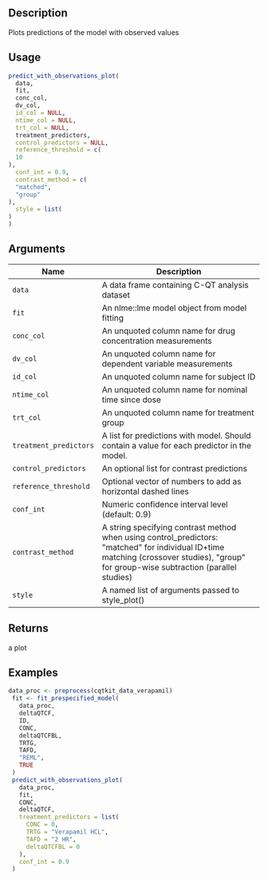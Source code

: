 ## Description

Plots predictions of the model with observed values

## Usage

```r
predict_with_observations_plot(
  data,
  fit,
  conc_col,
  dv_col,
  id_col = NULL,
  ntime_col = NULL,
  trt_col = NULL,
  treatment_predictors,
  control_predictors = NULL,
  reference_threshold = c(
  10
),
  conf_int = 0.9,
  contrast_method = c(
  "matched",
  "group"
),
  style = list(
)
)
```

## Arguments

| Name | Description |
|------|-------------|
| `data` | A data frame containing C-QT analysis dataset |
| `fit` | An nlme::lme model object from model fitting |
| `conc_col` | An unquoted column name for drug concentration measurements |
| `dv_col` | An unquoted column name for dependent variable measurements |
| `id_col` | An unquoted column name for subject ID |
| `ntime_col` | An unquoted column name for nominal time since dose |
| `trt_col` | An unquoted column name for treatment group |
| `treatment_predictors` | A list for predictions with model. Should contain a value for each predictor in the model. |
| `control_predictors` | An optional list for contrast predictions |
| `reference_threshold` | Optional vector of numbers to add as horizontal dashed lines |
| `conf_int` | Numeric confidence interval level (default: 0.9) |
| `contrast_method` | A string specifying contrast method when using control_predictors: "matched" for individual ID+time matching (crossover studies), "group" for group-wise subtraction (parallel studies) |
| `style` | A named list of arguments passed to style_plot() |

## Returns

a plot

## Examples

```r
data_proc <- preprocess(cqtkit_data_verapamil)
 fit <- fit_prespecified_model(
   data_proc,
   deltaQTCF,
   ID,
   CONC,
   deltaQTCFBL,
   TRTG,
   TAFD,
   "REML",
   TRUE
 )
 predict_with_observations_plot(
   data_proc,
   fit,
   CONC,
   deltaQTCF,
   treatment_predictors = list(
     CONC = 0,
     TRTG = "Verapamil HCL",
     TAFD = "2 HR",
     deltaQTCFBL = 0
   ),
   conf_int = 0.9
 )
```


